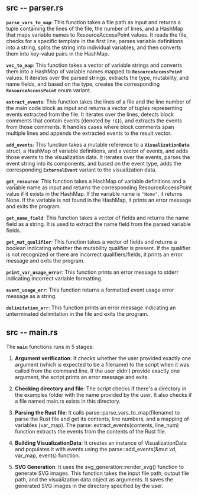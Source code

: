 ## src -- parser.rs

**`parse_vars_to_map`**: This function takes a file path as input and returns a tuple containing the lines of the file, the number of lines, and a HashMap that maps variable names to ResourceAccessPoint values. It reads the file, checks for a specific template in the first line, parses variable definitions into a string, splits the string into individual variables, and then converts them into key-value pairs in the HashMap.

**`vec_to_map`**: This function takes a vector of variable strings and converts them into a HashMap of variable names mapped to **`ResourceAccessPoint`** values. It iterates over the parsed strings, extracts the type, mutability, and name fields, and based on the type, creates the corresponding **`ResourceAccessPoint`** enum variant.

**`extract_events`**: This function takes the lines of a file and the line number of the main code block as input and returns a vector of tuples representing events extracted from the file. It iterates over the lines, detects block comments that contain events (denoted by **`!{}`**), and extracts the events from those comments. It handles cases where block comments span multiple lines and appends the extracted events to the result vector.

**`add_events`**: This function takes a mutable reference to a **`VisualizationData`** struct, a HashMap of variable definitions, and a vector of events, and adds those events to the visualization data. It iterates over the events, parses the event string into its components, and based on the event type, adds the corresponding **`ExternalEvent`** variant to the visualization data.

**`get_resource`**: This function takes a HashMap of variable definitions and a variable name as input and returns the corresponding ResourceAccessPoint value if it exists in the HashMap. If the variable name is `"None"`, it returns None. If the variable is not found in the HashMap, it prints an error message and exits the program.

**`get_name_field`**: This function takes a vector of fields and returns the name field as a string. It is used to extract the name field from the parsed variable fields.

**`get_mut_qualifier`**: This function takes a vector of fields and returns a boolean indicating whether the mutability qualifier is present. If the qualifier is not recognized or there are incorrect qualifiers/fields, it prints an error message and exits the program.

**`print_var_usage_error`**: This function prints an error message to stderr indicating incorrect variable formatting.

**`event_usage_err`**: This function returns a formatted event usage error message as a string.

**`delimitation_err`**: This function prints an error message indicating an unterminated delimitation in the file and exits the program.

## src -- main.rs

The **`main`** functions runs in 5 stages:

1. **Argument verification**: It checks whether the user provided exactly one argument (which is expected to be a filename) to the script when it was called from the command line. If the user didn't provide exactly one argument, the script prints an error message and exits.

2. **Checking directory and file**: The script checks if there's a directory in the examples folder with the name provided by the user. It also checks if a file named main.rs exists in this directory.

3. **Parsing the Rust file**: It calls parse::parse_vars_to_map(filename) to parse the Rust file and get its contents, line numbers, and a mapping of variables (var_map). The parse::extract_events(contents, line_num) function extracts the events from the contents of the Rust file.

4. **Building VisualizationData**: It creates an instance of VisualizationData and populates it with events using the parse::add_events(&mut vd, var_map, events) function.

5. **SVG Generation**: It uses the svg_generation::render_svg() function to generate SVG images. This function takes the input file path, output file path, and the visualization data object as arguments. It saves the generated SVG images in the directory specified by the user.